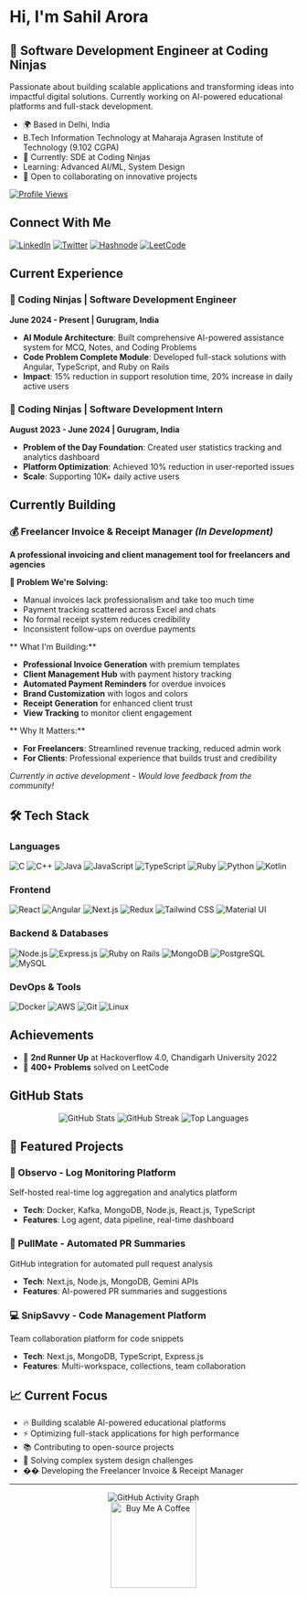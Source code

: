 # Hi, I'm Sahil Arora

## 🚀 Software Development Engineer at Coding Ninjas

Passionate about building scalable applications and transforming ideas into impactful digital solutions. Currently working on AI-powered educational platforms and full-stack development.

* 🌍 Based in Delhi, India
* B.Tech Information Technology at Maharaja Agrasen Institute of Technology (9.102 CGPA)
* 💼 Currently: SDE at Coding Ninjas
* Learning: Advanced AI/ML, System Design
* 🤝 Open to collaborating on innovative projects

[![Profile Views](https://komarev.com/ghpvc/?username=sahilarora02&style=flat-square&color=blue)](https://github.com/sahilarora02)

## Connect With Me

[![LinkedIn](https://img.shields.io/badge/LinkedIn-0077B5?style=for-the-badge&logo=linkedin&logoColor=white)](https://www.linkedin.com/in/sahil-arora-4a3889227)
[![Twitter](https://img.shields.io/badge/Twitter-1DA1F2?style=for-the-badge&logo=twitter&logoColor=white)](https://www.x.com/arorasahil002)
[![Hashnode](https://img.shields.io/badge/Hashnode-2965F1?style=for-the-badge&logo=hashnode&logoColor=white)](https://arora002.hashnode.dev)
[![LeetCode](https://img.shields.io/badge/-LeetCode-FFA116?style=for-the-badge&logo=LeetCode&logoColor=black)](https://leetcode.com/u/arora_sahil_002/)

## Current Experience

### 🏢 Coding Ninjas | Software Development Engineer
**June 2024 - Present | Gurugram, India**

- **AI Module Architecture**: Built comprehensive AI-powered assistance system for MCQ, Notes, and Coding Problems
- **Code Problem Complete Module**: Developed full-stack solutions with Angular, TypeScript, and Ruby on Rails
- **Impact**: 15% reduction in support resolution time, 20% increase in daily active users

### 🏢 Coding Ninjas | Software Development Intern
**August 2023 - June 2024 | Gurugram, India**

- **Problem of the Day Foundation**: Created user statistics tracking and analytics dashboard
- **Platform Optimization**: Achieved 10% reduction in user-reported issues
- **Scale**: Supporting 10K+ daily active users

## Currently Building

### 💰 **Freelancer Invoice & Receipt Manager** *(In Development)*
**A professional invoicing and client management tool for freelancers and agencies**

**🎯 Problem We're Solving:**
- Manual invoices lack professionalism and take too much time
- Payment tracking scattered across Excel and chats
- No formal receipt system reduces credibility
- Inconsistent follow-ups on overdue payments

** What I'm Building:**
- **Professional Invoice Generation** with premium templates
- **Client Management Hub** with payment history tracking
- **Automated Payment Reminders** for overdue invoices
- **Brand Customization** with logos and colors
- **Receipt Generation** for enhanced client trust
- **View Tracking** to monitor client engagement

** Why It Matters:**
- **For Freelancers**: Streamlined revenue tracking, reduced admin work
- **For Clients**: Professional experience that builds trust and credibility

*Currently in active development - Would love feedback from the community!*

## 🛠️ Tech Stack

### Languages
![C](https://img.shields.io/badge/C-00599C?style=for-the-badge&logo=c&logoColor=white)
![C++](https://img.shields.io/badge/C%2B%2B-00599C?style=for-the-badge&logo=c%2B%2B&logoColor=white)
![Java](https://img.shields.io/badge/Java-ED8B00?style=for-the-badge&logo=openjdk&logoColor=white)
![JavaScript](https://img.shields.io/badge/JavaScript-323330?style=for-the-badge&logo=javascript&logoColor=F7DF1E)
![TypeScript](https://img.shields.io/badge/TypeScript-007ACC?style=for-the-badge&logo=typescript&logoColor=white)
![Ruby](https://img.shields.io/badge/Ruby-CC342D?style=for-the-badge&logo=ruby&logoColor=white)
![Python](https://img.shields.io/badge/Python-FFD43B?style=for-the-badge&logo=python&logoColor=blue)
![Kotlin](https://img.shields.io/badge/Kotlin-0095D5?style=for-the-badge&logo=kotlin&logoColor=white)

### Frontend
![React](https://img.shields.io/badge/React-20232A?style=for-the-badge&logo=react&logoColor=61DAFB)
![Angular](https://img.shields.io/badge/Angular-DD0031?style=for-the-badge&logo=angular&logoColor=white)
![Next.js](https://img.shields.io/badge/Next.js-000000?style=for-the-badge&logo=next.js&logoColor=white)
![Redux](https://img.shields.io/badge/Redux-593D88?style=for-the-badge&logo=redux&logoColor=white)
![Tailwind CSS](https://img.shields.io/badge/Tailwind_CSS-38B2AC?style=for-the-badge&logo=tailwind-css&logoColor=white)
![Material UI](https://img.shields.io/badge/Material_UI-0081CB?style=for-the-badge&logo=material-ui&logoColor=white)

### Backend & Databases
![Node.js](https://img.shields.io/badge/Node.js-43853D?style=for-the-badge&logo=node.js&logoColor=white)
![Express.js](https://img.shields.io/badge/Express.js-404D59?style=for-the-badge&logo=express&logoColor=white)
![Ruby on Rails](https://img.shields.io/badge/Ruby_on_Rails-CC0000?style=for-the-badge&logo=ruby-on-rails&logoColor=white)
![MongoDB](https://img.shields.io/badge/MongoDB-4EA94B?style=for-the-badge&logo=mongodb&logoColor=white)
![PostgreSQL](https://img.shields.io/badge/PostgreSQL-316192?style=for-the-badge&logo=postgresql&logoColor=white)
![MySQL](https://img.shields.io/badge/MySQL-00000F?style=for-the-badge&logo=mysql&logoColor=white)

### DevOps & Tools
![Docker](https://img.shields.io/badge/Docker-2496ED?style=for-the-badge&logo=docker&logoColor=white)
![AWS](https://img.shields.io/badge/AWS-232F3E?style=for-the-badge&logo=amazon-aws&logoColor=white)
![Git](https://img.shields.io/badge/Git-F05032?style=for-the-badge&logo=git&logoColor=white)
![Linux](https://img.shields.io/badge/Linux-FCC624?style=for-the-badge&logo=linux&logoColor=black)

## Achievements

- 🥉 **2nd Runner Up** at Hackoverflow 4.0, Chandigarh University 2022
- 🧮 **400+ Problems** solved on LeetCode

## GitHub Stats

<div align="center">
  <img src="https://github-readme-stats.vercel.app/api?username=sahilarora02&show_icons=true&theme=radical&hide_border=true&bg_color=0D1117&title_color=58A6FF&text_color=FFFFFF&icon_color=58A6FF" alt="GitHub Stats" />
  
  <img src="https://github-readme-streak-stats.herokuapp.com/?user=sahilarora02&theme=radical&hide_border=true&background=0D1117&stroke=58A6FF&ring=58A6FF&fire=58A6FF&currStreakNum=FFFFFF&currStreakLabel=58A6FF&sideNums=FFFFFF&sideLabels=FFFFFF&dates=FFFFFF" alt="GitHub Streak" />
  
  <img src="https://github-readme-stats.vercel.app/api/top-langs/?username=sahilarora02&layout=compact&theme=radical&hide_border=true&bg_color=0D1117&title_color=58A6FF&text_color=FFFFFF&langs_count=8" alt="Top Languages" />
</div>

## 🎯 Featured Projects

### 🤖 Observo - Log Monitoring Platform
Self-hosted real-time log aggregation and analytics platform
- **Tech**: Docker, Kafka, MongoDB, Node.js, React.js, TypeScript
- **Features**: Log agent, data pipeline, real-time dashboard

### 🔄 PullMate - Automated PR Summaries
GitHub integration for automated pull request analysis
- **Tech**: Next.js, Node.js, MongoDB, Gemini APIs
- **Features**: AI-powered PR summaries and suggestions

### 💻 SnipSavvy - Code Management Platform
Team collaboration platform for code snippets
- **Tech**: Next.js, MongoDB, TypeScript, Express.js
- **Features**: Multi-workspace, collections, team collaboration

## 📈 Current Focus

- 🔥 Building scalable AI-powered educational platforms
- ⚡ Optimizing full-stack applications for high performance
- 📚 Contributing to open-source projects
- 🎯 Solving complex system design challenges
- �� Developing the Freelancer Invoice & Receipt Manager

---

<div align="center">
  <img src="https://github-readme-activity-graph.vercel.app/graph?username=sahilarora02&theme=react-dark&hide_border=true&area=true" alt="GitHub Activity Graph" />
</div>

<div align="center">
  <a href="https://www.buymeacoffee.com/arorasahil02">
    <img src="https://cdn.buymeacoffee.com/buttons/v2/default-yellow.png" width="150" alt="Buy Me A Coffee" />
  </a>
</div>
